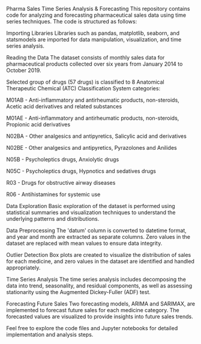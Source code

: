 Pharma Sales Time Series Analysis & Forecasting
This repository contains code for analyzing and forecasting pharmaceutical sales data using time series techniques. The code is structured as follows:

Importing Libraries
Libraries such as pandas, matplotlib, seaborn, and statsmodels are imported for data manipulation, visualization, and time series analysis.

Reading the Data
The dataset consists of monthly sales data for pharmaceutical products collected over six years from January 2014 to October 2019.

Selected group of drugs (57 drugs) is classified to 8 Anatomical Therapeutic Chemical (ATC) Classification System categories:

M01AB - Anti-inflammatory and antirheumatic products, non-steroids, Acetic acid derivatives and related substances

M01AE - Anti-inflammatory and antirheumatic products, non-steroids, Propionic acid derivatives

N02BA - Other analgesics and antipyretics, Salicylic acid and derivatives

N02BE - Other analgesics and antipyretics, Pyrazolones and Anilides

N05B - Psycholeptics drugs, Anxiolytic drugs

N05C - Psycholeptics drugs, Hypnotics and sedatives drugs

R03 - Drugs for obstructive airway diseases

R06 - Antihistamines for systemic use

Data Exploration
Basic exploration of the dataset is performed using statistical summaries and visualization techniques to understand the underlying patterns and distributions.

Data Preprocessing
The 'datum' column is converted to datetime format, and year and month are extracted as separate columns. Zero values in the dataset are replaced with mean values to ensure data integrity.

Outlier Detection
Box plots are created to visualize the distribution of sales for each medicine, and zero values in the dataset are identified and handled appropriately.

Time Series Analysis
The time series analysis includes decomposing the data into trend, seasonality, and residual components, as well as assessing stationarity using the Augmented Dickey-Fuller (ADF) test.

Forecasting Future Sales
Two forecasting models, ARIMA and SARIMAX, are implemented to forecast future sales for each medicine category. The forecasted values are visualized to provide insights into future sales trends.

Feel free to explore the code files and Jupyter notebooks for detailed implementation and analysis steps.
